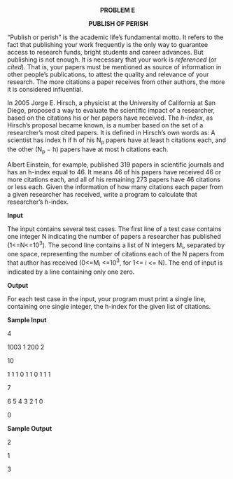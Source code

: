 <p style="text-align: center;"><strong>PROBLEM E</strong></p>
<p style="text-align: center;"><strong>&nbsp;PUBLISH OF PERISH</strong></p>
<p>“Publish or perish” is the academic life’s fundamental motto. It refers to the fact that publishing your work frequently is the only way to guarantee access to research funds, bright students and career advances. But publishing is not enough. It is necessary that your work is <em>referenced </em>(or <em>cited</em>). That is, your papers must be mentioned as source of information in other people’s publications, to attest the quality and relevance of your research. The more citations a paper receives from other authors, the more it is considered influential.</p>
<p>In 2005 Jorge E. Hirsch, a physicist at the University of California at San Diego, proposed a way to evaluate the scientific impact of a researcher, based on the citations his or her papers have received. The <em>h-index</em>, as Hirsch’s proposal became known, is a number based on the set of a researcher’s most cited papers. It is defined in Hirsch’s own words as: A scientist has index h if h of his N<sub>p</sub> papers have at least h citations each, and the other (N<sub>p</sub> − h) papers have at most h citations each.</p>
<p>Albert Einstein, for example, published 319 papers in scientific journals and has an h-index equal to 46. It means 46 of his papers have received 46 or more citations each, and all of his remaining 273 papers have 46 citations or less each. Given the information of how many citations each paper from a given researcher has received, write a program to calculate that researcher’s h-index.</p>
<p><strong>Input</strong></p>
<p>The input contains several test cases. The first line of a test case contains one integer N indicating the number of papers a researcher has published (1&lt;=N&lt;=10<sup>3</sup>). The second line contains a list of N integers M<sub>i</sub>, separated by one space, representing the number of citations each of the N papers from that author has received (0&lt;=M<sub>i</sub> &lt;=10<sup>3</sup>, for 1&lt;= i &lt;= N). The end of input is indicated by a line containing only one zero.<strong></strong></p>
<p><strong>Output</strong></p>
<p>For each test case in the input, your program must print a single line, containing one single integer, the h-index for the given list of citations.<strong></strong></p>
<p><strong>Sample Input</strong></p>
<p>4</p>
<p>1003 1 200 2</p>
<p>10</p>
<p>1 1 1 0 1 1 0 1 1 1</p>
<p>7</p>
<p>6 5 4 3 2 1 0</p>
<p>0</p>
<p><strong>Sample Output</strong></p>
<p>2</p>
<p>1</p>
<p>3</p>